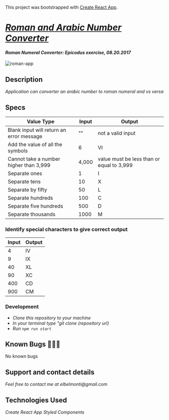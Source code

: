 This project was bootstrapped with [Create React App](https://github.com/facebook/create-react-app).

# _[Roman and Arabic Number Converter](https://elreyb.github.io/roman-numeral/)_

#### _Roman Numeral Converter: Epicodus exercise, 08.20.2017_

![roman-app](https://user-images.githubusercontent.com/20192033/74903411-ae539a80-535d-11ea-804f-332957750035.gif)

## Description

_Application can converter an arabic number to roman numeral and vs versa_

## Specs

| Value Type                               | Input | Output                                    |
| ---------------------------------------- | ----- | ----------------------------------------- |
| Blank input will return an error message | ""    | not a valid input                         |
| Add the value of all the symbols         | 6     | VI                                        |
| Cannot take a number higher than 3,999   | 4,000 | value must be less than or equal to 3,999 |
| Separate ones                            | 1     | I                                         |
| Separate tens                            | 10    | X                                         |
| Separate by fifty                        | 50    | L                                         |
| Separate hundreds                        | 100   | C                                         |
| Separate five hundreds                   | 500   | D                                         |
| Separate thousands                       | 1000  | M                                         |

### Identify special characters to give correct output

| Input | Output |
| ----- | ------ |
| 4     | IV     |
| 9     | IX     |
| 40    | XL     |
| 90    | XC     |
| 400   | CD     |
| 900   | CM     |

### Development

- _Clone this repository to your machine_
- _In your terminal type "git clone (repository url)_
- _Run `npm run start`_

## Known Bugs 🐛🐛🐛

No known bugs

## Support and contact details

_Feel free to contact me at elbelmonti@gmail.com_

## Technologies Used

_Create React App_
_Styled Components_
